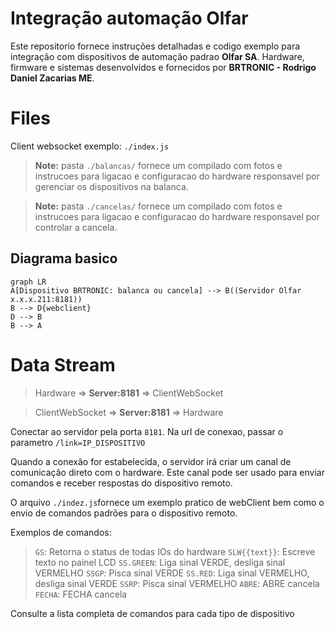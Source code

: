 # Integração automação Olfar

Este repositorio fornece instruções detalhadas e codigo exemplo para integração com dispositivos de automação padrao **Olfar SA**. Hardware, firmware e sistemas desenvolvidos e fornecidos por **BRTRONIC - Rodrigo Daniel Zacarias ME**.


# Files

Client websocket exemplo: `./index.js`

> **Note:** pasta `./balancas/` fornece um compilado com fotos e instrucoes para ligacao e configuracao do hardware responsavel por gerenciar os dispositivos na balanca.

> **Note:** pasta `./cancelas/` fornece um compilado com fotos e instrucoes para ligacao e configuracao do hardware responsavel por controlar a cancela.

## Diagrama basico
```mermaid
graph LR
A[Dispositivo BRTRONIC: balanca ou cancela] --> B((Servidor Olfar x.x.x.211:8181))
B --> D{webclient}
D --> B
B --> A
```

# Data Stream

> Hardware => **Server:8181** => ClientWebSocket

> ClientWebSocket => **Server:8181** => Hardware

Conectar ao servidor pela porta `8181`. Na url de conexao, passar o parametro `/link=IP_DISPOSITIVO`

Quando a conexão for estabelecida, o servidor irá criar um canal de comunicação direto com o hardware. Este canal pode ser usado para enviar comandos e receber respostas do dispositivo remoto.

O arquivo `./indez.js`fornece um exemplo pratico de webClient bem como o envio de comandos padrões para o dispositivo remoto.

Exemplos de comandos: 
> `GS`: Retorna o status de todas IOs do hardware
> `SLW{{text}}`: Escreve texto no painel LCD
> `SS.GREEN`: Liga sinal VERDE, desliga sinal VERMELHO
> `SSGP`: Pisca sinal VERDE
> `SS.RED`: Liga sinal VERMELHO, desliga sinal VERDE
> `SSRP`: Pisca sinal VERMELHO
> `ABRE`: ABRE cancela
> `FECHA`: FECHA cancela

Consulte a lista completa de comandos para cada tipo de dispositivo